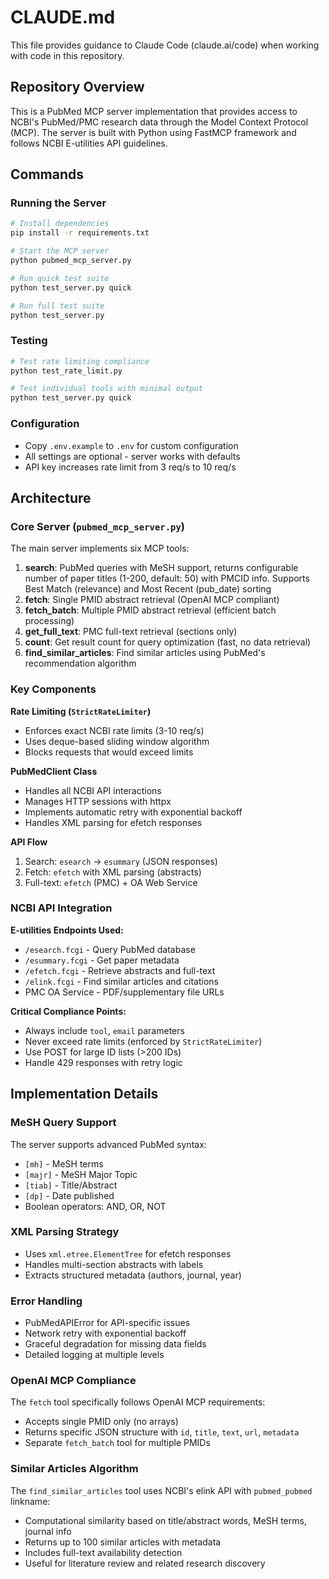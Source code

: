 # CLAUDE.md

This file provides guidance to Claude Code (claude.ai/code) when working with code in this repository.

## Repository Overview

This is a PubMed MCP server implementation that provides access to NCBI's PubMed/PMC research data through the Model Context Protocol (MCP). The server is built with Python using FastMCP framework and follows NCBI E-utilities API guidelines.

## Commands

### Running the Server
```bash
# Install dependencies
pip install -r requirements.txt

# Start the MCP server
python pubmed_mcp_server.py

# Run quick test suite
python test_server.py quick

# Run full test suite
python test_server.py
```

### Testing
```bash
# Test rate limiting compliance
python test_rate_limit.py

# Test individual tools with minimal output
python test_server.py quick
```

### Configuration
- Copy `.env.example` to `.env` for custom configuration
- All settings are optional - server works with defaults
- API key increases rate limit from 3 req/s to 10 req/s

## Architecture

### Core Server (`pubmed_mcp_server.py`)
The main server implements six MCP tools:

1. **search**: PubMed queries with MeSH support, returns configurable number of paper titles (1-200, default: 50) with PMCID info. Supports Best Match (relevance) and Most Recent (pub_date) sorting
2. **fetch**: Single PMID abstract retrieval (OpenAI MCP compliant)
3. **fetch_batch**: Multiple PMID abstract retrieval (efficient batch processing)
4. **get_full_text**: PMC full-text retrieval (sections only)
5. **count**: Get result count for query optimization (fast, no data retrieval)
6. **find_similar_articles**: Find similar articles using PubMed's recommendation algorithm

### Key Components

**Rate Limiting (`StrictRateLimiter`)**
- Enforces exact NCBI rate limits (3-10 req/s)
- Uses deque-based sliding window algorithm
- Blocks requests that would exceed limits

**PubMedClient Class**
- Handles all NCBI API interactions
- Manages HTTP sessions with httpx
- Implements automatic retry with exponential backoff
- Handles XML parsing for efetch responses

**API Flow**
1. Search: `esearch` → `esummary` (JSON responses)
2. Fetch: `efetch` with XML parsing (abstracts)
3. Full-text: `efetch` (PMC) + OA Web Service

### NCBI API Integration

**E-utilities Endpoints Used:**
- `/esearch.fcgi` - Query PubMed database
- `/esummary.fcgi` - Get paper metadata
- `/efetch.fcgi` - Retrieve abstracts and full-text
- `/elink.fcgi` - Find similar articles and citations
- PMC OA Service - PDF/supplementary file URLs

**Critical Compliance Points:**
- Always include `tool`, `email` parameters
- Never exceed rate limits (enforced by `StrictRateLimiter`)
- Use POST for large ID lists (>200 IDs)
- Handle 429 responses with retry logic

## Implementation Details

### MeSH Query Support
The server supports advanced PubMed syntax:
- `[mh]` - MeSH terms
- `[majr]` - MeSH Major Topic
- `[tiab]` - Title/Abstract
- `[dp]` - Date published
- Boolean operators: AND, OR, NOT

### XML Parsing Strategy
- Uses `xml.etree.ElementTree` for efetch responses
- Handles multi-section abstracts with labels
- Extracts structured metadata (authors, journal, year)

### Error Handling
- PubMedAPIError for API-specific issues
- Network retry with exponential backoff
- Graceful degradation for missing data fields
- Detailed logging at multiple levels

### OpenAI MCP Compliance
The `fetch` tool specifically follows OpenAI MCP requirements:
- Accepts single PMID only (no arrays)
- Returns specific JSON structure with `id`, `title`, `text`, `url`, `metadata`
- Separate `fetch_batch` tool for multiple PMIDs

### Similar Articles Algorithm
The `find_similar_articles` tool uses NCBI's elink API with `pubmed_pubmed` linkname:
- Computational similarity based on title/abstract words, MeSH terms, journal info
- Returns up to 100 similar articles with metadata
- Includes full-text availability detection
- Useful for literature review and related research discovery